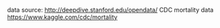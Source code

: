 
data source:
http://deepdive.stanford.edu/opendata/
CDC mortality data
https://www.kaggle.com/cdc/mortality
